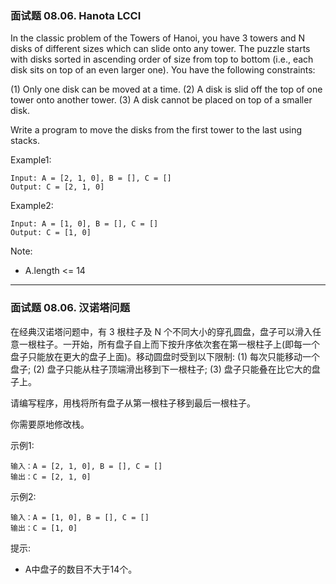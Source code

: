 ### 面试题 08.06. Hanota LCCI
In the classic problem of the Towers of Hanoi, you have 3 towers and N disks of different sizes which can slide onto any tower. The puzzle starts with disks sorted in ascending order of size from top to bottom (i.e., each disk sits on top of an even larger one). You have the following constraints:

(1) Only one disk can be moved at a time.
(2) A disk is slid off the top of one tower onto another tower.
(3) A disk cannot be placed on top of a smaller disk.

Write a program to move the disks from the first tower to the last using stacks.

Example1:

	Input: A = [2, 1, 0], B = [], C = []
	Output: C = [2, 1, 0]

Example2:

	Input: A = [1, 0], B = [], C = []
	Output: C = [1, 0]

Note:

* A.length <= 14

----
### 面试题 08.06. 汉诺塔问题
在经典汉诺塔问题中，有 3 根柱子及 N 个不同大小的穿孔圆盘，盘子可以滑入任意一根柱子。一开始，所有盘子自上而下按升序依次套在第一根柱子上(即每一个盘子只能放在更大的盘子上面)。移动圆盘时受到以下限制:
(1) 每次只能移动一个盘子;
(2) 盘子只能从柱子顶端滑出移到下一根柱子;
(3) 盘子只能叠在比它大的盘子上。

请编写程序，用栈将所有盘子从第一根柱子移到最后一根柱子。

你需要原地修改栈。

示例1:

	输入：A = [2, 1, 0], B = [], C = []
	输出：C = [2, 1, 0]

示例2:

	输入：A = [1, 0], B = [], C = []
	输出：C = [1, 0]

提示:

* A中盘子的数目不大于14个。

